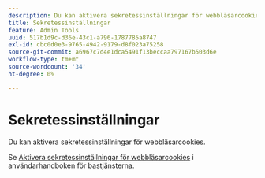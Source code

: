 ```yaml
---
description: Du kan aktivera sekretessinställningar för webbläsarcookies.
title: Sekretessinställningar
feature: Admin Tools
uuid: 517b1d9c-d36e-43c1-a796-1787785a8747
exl-id: cbc0d0e3-9765-4942-9179-d8f023a75258
source-git-commit: a6967c7d4e1dca5491f13beccaa797167b503d6e
workflow-type: tm+mt
source-wordcount: '34'
ht-degree: 0%

---
```


# Sekretessinställningar

Du kan aktivera sekretessinställningar för webbläsarcookies.

Se [Aktivera sekretessinställningar för webbläsarcookies](https://experienceleague.adobe.com/docs/core-services/interface/ec-cookies/browser-cookie-settings.html) i användarhandboken för bastjänsterna.
